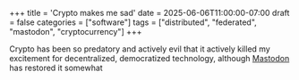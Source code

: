+++
title = 'Crypto makes me sad'
date = 2025-06-06T11:00:00-07:00
draft = false
categories = ["software"]
tags = ["distributed", "federated", "mastodon", "cryptocurrency"]
+++

Crypto has been so predatory and actively evil that it actively killed my excitement for decentralized, democratized technology, although [Mastodon](https://joinmastodon.org/) has restored it somewhat